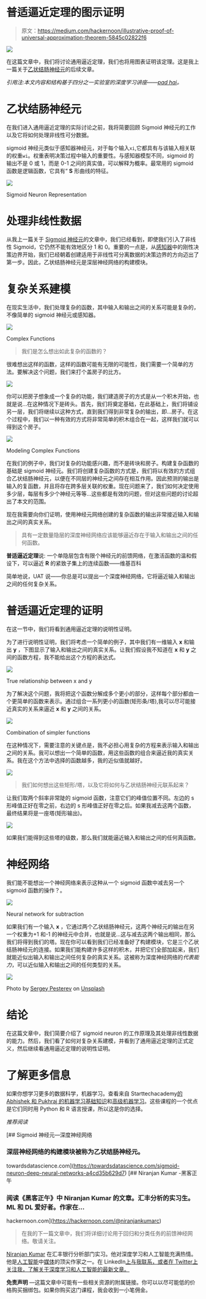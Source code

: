 # 普适逼近定理的图示证明

> 原文：<https://medium.com/hackernoon/illustrative-proof-of-universal-approximation-theorem-5845c02822f6>

![](img/fd17745bf523a93cd6490ef63de68898.png)

在这篇文章中，我们将讨论通用逼近定理，我们也将用图表证明该定理。这是我上一篇关于[乙状结肠神经元](https://towardsdatascience.com/sigmoid-neuron-deep-neural-networks-a4cd35b629d7)的后续文章。

*引用注:本文内容和结构基于四分之一实验室的深度学习讲座——*[*pad hai*](https://padhai.onefourthlabs.in)*。*

# 乙状结肠神经元

在我们进入通用逼近定理的实际讨论之前，我将简要回顾 Sigmoid 神经元的工作以及它将如何处理非线性可分数据。

sigmoid 神经元类似于感知器神经元，对于每个输入`xi`,它都具有与该输入相关联的权重`wi`。权重表明决策过程中输入的重要性。与感知器模型不同，sigmoid 的输出不是 0 或 1，而是 0-1 之间的真实值，可以解释为概率。最常用的 sigmoid 函数是逻辑函数，它具有“ **S** 形曲线的特征。

![](img/55096c9f08a702529cac584e0deafb49.png)

Sigmoid Neuron Representation

# 处理非线性数据

从我上一篇关于 [Sigmoid 神经元](https://towardsdatascience.com/sigmoid-neuron-deep-neural-networks-a4cd35b629d7)的文章中，我们已经看到，即使我们引入了非线性 Sigmoid，它仍然不能有效地区分 1 和 0。重要的一点是，从[感知器](https://hackernoon.com/perceptron-deep-learning-basics-3a938c5f84b6)中的刚性决策边界开始，我们已经朝着创建适用于非线性可分离数据的决策边界的方向迈出了第一步。因此，乙状结肠神经元是深层神经网络的构建模块。

# 复杂关系建模

在现实生活中，我们处理复杂的函数，其中输入和输出之间的关系可能是复杂的，不像简单的 sigmoid 神经元或感知器。

![](img/fc7aca9ac98b674fa6d82a1c612ea1d2.png)

Complex Functions

> 我们是怎么想出如此复杂的函数的？

很难想出这样的函数，这样的函数可能有无限的可能性，我们需要一个简单的方法。要解决这个问题，我们来打个盖房子的比方。

![](img/0aa84796de51b5c568f39b66d956fec9.png)

你可以把房子想象成一个复杂的功能，我们建造房子的方式是从一个积木开始，也就是说...在这种情况下是砖头。首先，我们将奠定基础，在此基础上，我们将铺设另一层，我们将继续以这种方式，直到我们得到非常复杂的输出，即…房子。在这个过程中，我们以一种有效的方式将非常简单的积木组合在一起，这样我们就可以得到这个房子。

![](img/5ecab7b6c44913d06a4869c6f8c606bc.png)

Modeling Complex Functions

在我们的例子中，我们对复杂的功能感兴趣，而不是砖块和房子。构建复杂函数的基础是 sigmoid 神经元。我们将创建复杂函数的方式是，我们将以有效的方式组合乙状结肠神经元，以便在不同层的神经元之间存在相互作用。因此预测的输出是输入的复函数，并且将存在跨多层关联的权重。现在问题来了，我们如何决定使用多少层，每层有多少个神经元等等…这些都是有效的问题，但对这些问题的讨论超出了本文的范围。

现在我需要向你们证明，使用神经元网络创建的复杂函数的输出非常接近输入和输出之间的真实关系。

> 具有一定数量隐层的深度神经网络应该能够逼近存在于输入和输出之间的任何函数。

**普适逼近定理**说:
一个单隐层包含有限个神经元的前馈网络，在激活函数的温和假设下，可以逼近 **R** 的紧致子集上的连续函数——维基百科

简单地说，UAT 说——你总是可以提出一个深度神经网络，它将逼近输入和输出之间的任何复杂关系。

# 普适逼近定理的证明

在这一节中，我们将看到通用逼近定理的说明性证明。

为了进行说明性证明，我们将考虑一个简单的例子，其中我们有一维输入 **x** 和输出 **y** ，下图显示了输入和输出之间的真实关系。让我们假设我不知道在 **x** 和 **y** 之间的函数方程，我不能给出这个方程的表达式。

![](img/333a227a18238b58baa45d36d019bd33.png)

True relationship between x and y

为了解决这个问题，我将把这个函数分解成多个更小的部分，这样每个部分都由一个更简单的函数来表示。通过组合一系列更小的函数(矩形条/塔),我可以尽可能接近真实的关系来逼近 **x** 和 **y** 之间的关系。

![](img/1ca97e1ec54b5d84bdbf2b81b254383a.png)

Combination of simpler functions

在这种情况下，需要注意的关键点是，我不必担心用复杂的方程来表示输入和输出之间的关系。我可以想出一个简单的函数，用这些函数的组合来逼近我的真实关系。我在这个方法中选择的函数越多，我的近似值就越好。

![](img/61e34f8cce9dce70d5e713cd56710828.png)

> 我们如何想出这些矩形/塔，以及它将如何与乙状结肠神经元联系起来？

让我们取两个斜率非常陡的 sigmoid 函数，注意它们的峰值位置不同。左边的 s 形峰值正好在零之前，右边的 s 形峰值正好在零之后。如果我减去这两个函数，最终结果将是一座塔(矩形输出)。

![](img/54172bb9ec8fc6f8e41076637632608b.png)

如果我们能得到这些塔的级数，那么我们就能逼近输入和输出之间的任何真函数。

# 神经网络

我们能不能想出一个神经网络来表示这种从一个 sigmoid 函数中减去另一个 sigmoid 函数的操作？。

![](img/ec16760681d23542157e2dc45a169909.png)

Neural network for subtraction

如果我们有一个输入 **x** ，它通过两个乙状结肠神经元，这两个神经元的输出在另一个权重为+1 和-1 的神经元中合并，也就是说…这与减去这两个输出相同，那么我们将得到我们的塔。现在你可以看到我们已经准备好了构建模块，它是三个乙状结肠神经元的连接。如果我们能构建许多这样的积木，并把它们全部加起来，我们就能近似出输入和输出之间任何复杂的真实关系。这被称为深度神经网络的*代表能力*，可以近似输入和输出之间的任何类型的关系。

![](img/7929f47c93b3976dfc5904f0e3374719.png)

Photo by [Sergey Pesterev](https://unsplash.com/@sickle?utm_source=medium&utm_medium=referral) on [Unsplash](https://unsplash.com?utm_source=medium&utm_medium=referral)

# 结论

在这篇文章中，我们简要介绍了 sigmoid neuron 的工作原理及其处理非线性数据的能力。然后，我们看了如何对复杂关系建模，并看到了通用逼近定理的正式定义，然后继续看通用逼近定理的说明性证明。

# 了解更多信息

如果你想学习更多的数据科学，机器学习。查看来自 Starttechacademy[的 Abhishek 和 Pukhraj 的](https://courses.starttechacademy.com/full-site-access/?coupon=NKSTACAD)[机器学习基础知识](https://courses.starttechacademy.com/full-site-access/?coupon=NKSTACAD)和[高级机器学习](https://courses.starttechacademy.com/full-site-access/?coupon=NKSTACAD)。这些课程的一个优点是它们同时用 Python 和 R 语言授课，所以这是你的选择。

*推荐阅读*

[](https://towardsdatascience.com/sigmoid-neuron-deep-neural-networks-a4cd35b629d7) [## Sigmoid 神经元—深度神经网络

### 深层神经网络的构建模块被称为乙状结肠神经元。

towardsdatascience.com](https://towardsdatascience.com/sigmoid-neuron-deep-neural-networks-a4cd35b629d7) [](https://hackernoon.com/@niranjankumarc) [## Niranjan Kumar -黑客正午

### 阅读《黑客正午》中 Niranjan Kumar 的文章。汇丰分析的实习生。ML 和 DL 爱好者。作家在…

hackernoon.com](https://hackernoon.com/@niranjankumarc) 

> 在我的下一篇文章中，我们将详细讨论用于回归和分类任务的前馈神经网络。敬请关注。

[Niranjan Kumar](https://medium.com/u/3e4fb2985698?source=post_page-----5845c02822f6--------------------------------) 在汇丰银行分析部门实习。他对深度学习和人工智能充满热情。他是[人工智能](/tag/artificial-intelligence/top-writers)中[媒体](https://medium.com/u/504c7870fdb6?source=post_page-----5845c02822f6--------------------------------)的顶尖作家之一。在 LinkedIn[上与我联系，或者在 Twitter](https://www.linkedin.com/in/niranjankumar-c/)[上关注我，了解关于深度学习和人工智能的最新文章。](https://twitter.com/Nkumar_283)

**免责声明** —这篇文章中可能有一些相关资源的附属链接。你可以以尽可能低的价格购买捆绑包。如果你购买这门课程，我会收到一小笔佣金。
